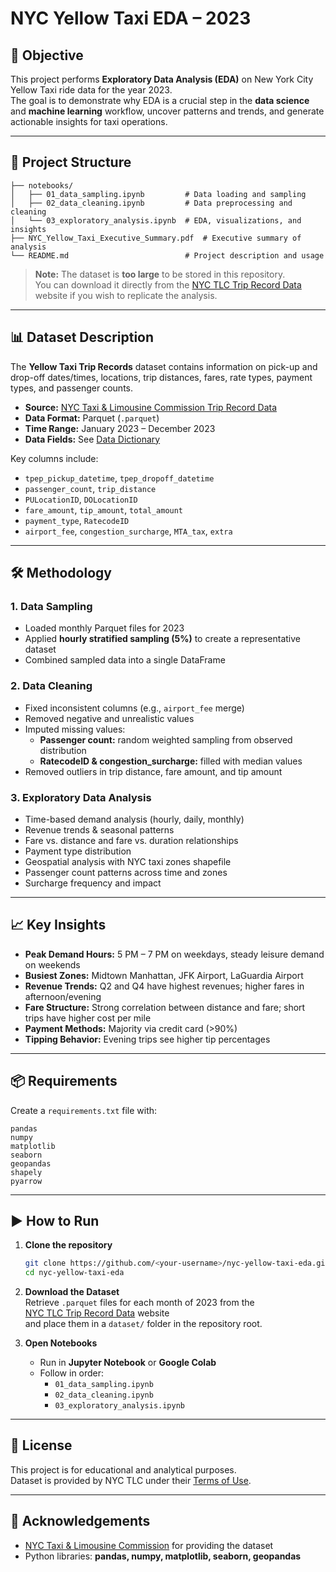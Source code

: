 # NYC Yellow Taxi EDA – 2023

## 📌 Objective
This project performs **Exploratory Data Analysis (EDA)** on New York City Yellow Taxi ride data for the year 2023.  
The goal is to demonstrate why EDA is a crucial step in the **data science** and **machine learning** workflow, uncover patterns and trends, and generate actionable insights for taxi operations.

---

## 📂 Project Structure

```
├── notebooks/
│   ├── 01_data_sampling.ipynb         # Data loading and sampling
│   ├── 02_data_cleaning.ipynb         # Data preprocessing and cleaning
│   └── 03_exploratory_analysis.ipynb  # EDA, visualizations, and insights
├── NYC_Yellow_Taxi_Executive_Summary.pdf  # Executive summary of analysis
└── README.md                          # Project description and usage
```

> **Note:** The dataset is **too large** to be stored in this repository.  
You can download it directly from the [NYC TLC Trip Record Data](https://www.nyc.gov/site/tlc/about/tlc-trip-record-data.page) website if you wish to replicate the analysis.

---

## 📊 Dataset Description

The **Yellow Taxi Trip Records** dataset contains information on pick-up and drop-off dates/times, locations, trip distances, fares, rate types, payment types, and passenger counts.

- **Source:** [NYC Taxi & Limousine Commission Trip Record Data](https://www.nyc.gov/site/tlc/about/tlc-trip-record-data.page)  
- **Data Format:** Parquet (`.parquet`)  
- **Time Range:** January 2023 – December 2023  
- **Data Fields:** See [Data Dictionary](https://www.nyc.gov/assets/tlc/downloads/pdf/data_dictionary_trip_records_yellow.pdf)  

Key columns include:
- `tpep_pickup_datetime`, `tpep_dropoff_datetime`
- `passenger_count`, `trip_distance`
- `PULocationID`, `DOLocationID`
- `fare_amount`, `tip_amount`, `total_amount`
- `payment_type`, `RatecodeID`
- `airport_fee`, `congestion_surcharge`, `MTA_tax`, `extra`

---

## 🛠️ Methodology

### **1. Data Sampling**
- Loaded monthly Parquet files for 2023  
- Applied **hourly stratified sampling (5%)** to create a representative dataset  
- Combined sampled data into a single DataFrame  

### **2. Data Cleaning**
- Fixed inconsistent columns (e.g., `airport_fee` merge)  
- Removed negative and unrealistic values  
- Imputed missing values:
  - **Passenger count:** random weighted sampling from observed distribution  
  - **RatecodeID & congestion_surcharge:** filled with median values  
- Removed outliers in trip distance, fare amount, and tip amount  

### **3. Exploratory Data Analysis**
- Time-based demand analysis (hourly, daily, monthly)  
- Revenue trends & seasonal patterns  
- Fare vs. distance and fare vs. duration relationships  
- Payment type distribution  
- Geospatial analysis with NYC taxi zones shapefile  
- Passenger count patterns across time and zones  
- Surcharge frequency and impact  

---

## 📈 Key Insights

- **Peak Demand Hours:** 5 PM – 7 PM on weekdays, steady leisure demand on weekends  
- **Busiest Zones:** Midtown Manhattan, JFK Airport, LaGuardia Airport  
- **Revenue Trends:** Q2 and Q4 have highest revenues; higher fares in afternoon/evening  
- **Fare Structure:** Strong correlation between distance and fare; short trips have higher cost per mile  
- **Payment Methods:** Majority via credit card (>90%)  
- **Tipping Behavior:** Evening trips see higher tip percentages  

---

## 📦 Requirements

Create a `requirements.txt` file with:

```
pandas
numpy
matplotlib
seaborn
geopandas
shapely
pyarrow
```

---

## ▶️ How to Run

1. **Clone the repository**
   ```bash
   git clone https://github.com/<your-username>/nyc-yellow-taxi-eda.git
   cd nyc-yellow-taxi-eda
   ```

2. **Download the Dataset**  
   Retrieve `.parquet` files for each month of 2023 from the  
   [NYC TLC Trip Record Data](https://www.nyc.gov/site/tlc/about/tlc-trip-record-data.page) website  
   and place them in a `dataset/` folder in the repository root.

3. **Open Notebooks**
   - Run in **Jupyter Notebook** or **Google Colab**  
   - Follow in order:
     - `01_data_sampling.ipynb`
     - `02_data_cleaning.ipynb`
     - `03_exploratory_analysis.ipynb`

---

## 📜 License
This project is for educational and analytical purposes.  
Dataset is provided by NYC TLC under their [Terms of Use](https://www.nyc.gov/assets/tlc/downloads/pdf/trip_record_user_guide.pdf).

---

## 🙌 Acknowledgements
- [NYC Taxi & Limousine Commission](https://www.nyc.gov/site/tlc/about/tlc-trip-record-data.page) for providing the dataset  
- Python libraries: **pandas, numpy, matplotlib, seaborn, geopandas**
